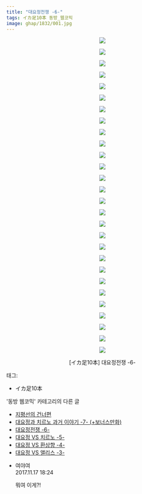 ```yaml
---
title: "대요정전쟁 -6-"
tags: イカ足10本 동방_웹코믹
image: ghap/1832/001.jpg
---
```

<div class="article">
<p style="text-align: center; clear: none; float: none;"><img src="{{ site.nasurl }}/ghap/1832/001.jpg"/></p>
<p style="text-align: center; clear: none; float: none;"><img src="{{ site.nasurl }}/ghap/1832/002.jpg"/></p>
<p style="text-align: center; clear: none; float: none;"><img src="{{ site.nasurl }}/ghap/1832/003.jpg"/></p>
<p style="text-align: center; clear: none; float: none;"><img src="{{ site.nasurl }}/ghap/1832/004.jpg"/></p>
<p style="text-align: center; clear: none; float: none;"><img src="{{ site.nasurl }}/ghap/1832/005.jpg"/></p>
<p style="text-align: center; clear: none; float: none;"><img src="{{ site.nasurl }}/ghap/1832/006.jpg"/></p>
<p style="text-align: center; clear: none; float: none;"><img src="{{ site.nasurl }}/ghap/1832/007.jpg"/></p>
<p style="text-align: center; clear: none; float: none;"><img src="{{ site.nasurl }}/ghap/1832/008.jpg"/></p>
<p style="text-align: center; clear: none; float: none;"><img src="{{ site.nasurl }}/ghap/1832/009.jpg"/></p>
<p style="text-align: center; clear: none; float: none;"><img src="{{ site.nasurl }}/ghap/1832/010.jpg"/></p>
<p style="text-align: center; clear: none; float: none;"><img src="{{ site.nasurl }}/ghap/1832/011.jpg"/></p>
<p style="text-align: center; clear: none; float: none;"><img src="{{ site.nasurl }}/ghap/1832/012.jpg"/></p>
<p style="text-align: center; clear: none; float: none;"><img src="{{ site.nasurl }}/ghap/1832/013.jpg"/></p>
<p style="text-align: center; clear: none; float: none;"><img src="{{ site.nasurl }}/ghap/1832/014.jpg"/></p>
<p style="text-align: center; clear: none; float: none;"><img src="{{ site.nasurl }}/ghap/1832/015.jpg"/></p>
<p style="text-align: center; clear: none; float: none;"><img src="{{ site.nasurl }}/ghap/1832/016.jpg"/></p>
<p style="text-align: center; clear: none; float: none;"><img src="{{ site.nasurl }}/ghap/1832/017.jpg"/></p>
<p style="text-align: center; clear: none; float: none;"><img src="{{ site.nasurl }}/ghap/1832/018.jpg"/></p>
<p style="text-align: center; clear: none; float: none;"><img src="{{ site.nasurl }}/ghap/1832/019.jpg"/></p>
<p style="text-align: center; clear: none; float: none;"><img src="{{ site.nasurl }}/ghap/1832/020.jpg"/></p>
<p style="text-align: center; clear: none; float: none;"><img src="{{ site.nasurl }}/ghap/1832/021.jpg"/></p>
<p style="text-align: center; clear: none; float: none;"><img src="{{ site.nasurl }}/ghap/1832/022.jpg"/></p>
<p style="text-align: center; clear: none; float: none;"><img src="{{ site.nasurl }}/ghap/1832/023.jpg"/></p>
<p style="text-align: center; clear: none; float: none;"><img src="{{ site.nasurl }}/ghap/1832/024.jpg"/></p>
<p style="text-align: center; clear: none; float: none;"><img src="{{ site.nasurl }}/ghap/1832/025.jpg"/></p>
<p style="text-align: center; clear: none; float: none;"><img src="{{ site.nasurl }}/ghap/1832/026.jpg"/></p>
<p style="text-align: center; clear: none; float: none;"><img src="{{ site.nasurl }}/ghap/1832/027.jpg"/></p>
<p style="text-align: center; clear: none; float: none;"><img src="{{ site.nasurl }}/ghap/1832/028.jpg"/></p>
<p style="text-align: center; clear: none; float: none;">[イカ足10本] 대요정전쟁 -6-</p>
</div><div class="tagTrail">
<p>태그: </p>
<ul>
<li>イカ足10本</li>
</ul>
</div><div class="another">
<p>'동방 웹코믹' 카테고리의 다른 글</p>
<ul>
<li><a href="/2016-08-26-ghap_1848">지평선의 건너편</a></li>
<li><a href="/2016-08-25-ghap_1833">대요정과 치르노 과거 이야기 -7- (+보너스만화)</a></li>
<li><a href="/2016-08-25-ghap_1832">대요정전쟁 -6-</a></li>
<li><a href="/2016-08-25-ghap_1831">대요정 VS 치르노 -5-</a></li>
<li><a href="/2016-08-25-ghap_1830">대요정 VS 환상향 -4-</a></li>
<li><a href="/2016-08-25-ghap_1829">대요정 VS 앨리스 -3-</a></li>
</ul>
</div><div class="cb_module cb_fluid">
<div class="cb_wrt cb_profile">
<div class="comment">
<ul>
<li class="cb_thumb_off" id="comment15131464">
<div class="cb_comment_area">
<div class="cb_info_area">
<div class="cb_section">
<span class="cb_nick_name">여야여</span>
</div>
<div class="cb_section">
<span class="cb_date">2017.11.17 18:24 </span>
</div>
</div>
<div class="cb_dsc_comment">
<p class="cb_dsc">
											뭐여 이게?!
										</p>
</div>
</div></li>
</ul>
</div>
</div><!-- commentList close -->
</div>
<br/>
<p id="refer"></p>
<br/>

